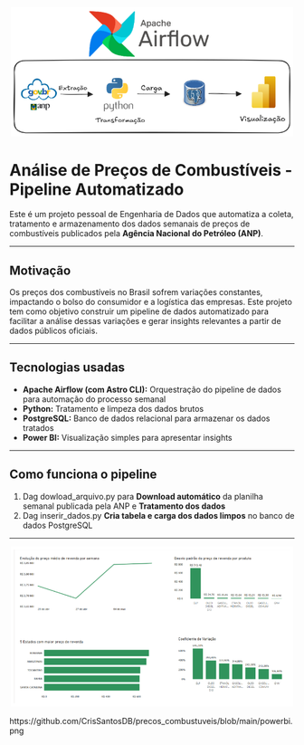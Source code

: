 


<p align="center">
  <img src="https://github.com/CrisSantosDB/precos_combustuveis/blob/main/projeto_preco_combustivel.png" width="500"/>
</p>


# Análise de Preços de Combustíveis - Pipeline Automatizado

Este é um projeto pessoal de Engenharia de Dados que automatiza a coleta, tratamento e armazenamento dos dados semanais de preços de combustíveis publicados pela **Agência Nacional do Petróleo (ANP)**.

---

## Motivação

Os preços dos combustíveis no Brasil sofrem variações constantes, impactando o bolso do consumidor e a logística das empresas. Este projeto tem como objetivo construir um pipeline de dados automatizado para facilitar a análise dessas variações e gerar insights relevantes a partir de dados públicos oficiais.

---

## Tecnologias usadas

- **Apache Airflow (com Astro CLI):** Orquestração do pipeline de dados para automação do processo semanal  
- **Python:** Tratamento e limpeza dos dados brutos  
- **PostgreSQL:** Banco de dados relacional para armazenar os dados tratados  
- **Power BI:** Visualização simples para apresentar insights 

---

## Como funciona o pipeline

1. Dag dowload_arquivo.py para **Download automático** da planilha semanal publicada pela ANP  e  **Tratamento dos dados** 
2. Dag inserir_dados.py **Cria tabela e carga dos dados limpos** no banco de dados PostgreSQL  


---
<p align="center">
  <img src="https://github.com/CrisSantosDB/precos_combustuveis/blob/main/powerbi.png" width="500"/>
</p>
https://github.com/CrisSantosDB/precos_combustuveis/blob/main/powerbi.png




